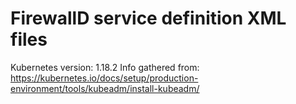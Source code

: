 # FirewallD service definition XML files

Kubernetes version: 1.18.2
Info gathered from: https://kubernetes.io/docs/setup/production-environment/tools/kubeadm/install-kubeadm/
